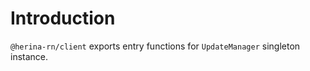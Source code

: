 # Introduction

`@herina-rn/client` exports entry functions for `UpdateManager` singleton instance.
